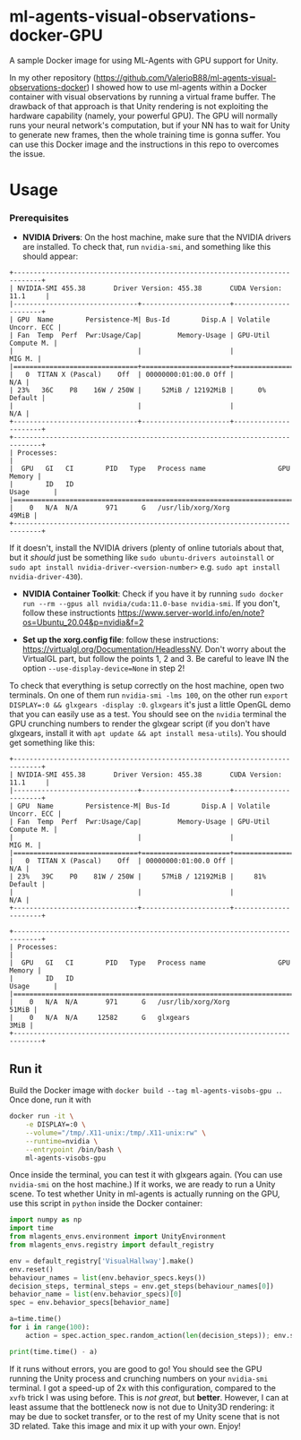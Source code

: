 # ml-agents-visual-observations-docker-GPU
A sample Docker image for using ML-Agents with GPU support for Unity. 

In my other repository (https://github.com/ValerioB88/ml-agents-visual-observations-docker) I showed how to use ml-agents within a Docker container with visual observations by running a virtual frame buffer. The drawback of that approach is that Unity rendering is not exploiting the hardware capability (namely, your powerful GPU). The GPU will normally runs your neural network's computation, but if your NN has to wait for Unity to generate new frames, then the whole training time is gonna suffer. 
You can use this Docker image and the instructions in this repo to overcomes the issue. 

# Usage
### Prerequisites
* **NVIDIA Drivers**: On the host machine, make sure that the NVIDIA drivers are installed. To check that, run `nvidia-smi`, and something like this should appear: 
```
+-----------------------------------------------------------------------------+
| NVIDIA-SMI 455.38       Driver Version: 455.38       CUDA Version: 11.1     |
|-------------------------------+----------------------+----------------------+
| GPU  Name        Persistence-M| Bus-Id        Disp.A | Volatile Uncorr. ECC |
| Fan  Temp  Perf  Pwr:Usage/Cap|         Memory-Usage | GPU-Util  Compute M. |
|                               |                      |               MIG M. |
|===============================+======================+======================|
|   0  TITAN X (Pascal)    Off  | 00000000:01:00.0 Off |                  N/A |
| 23%   36C    P8    16W / 250W |     52MiB / 12192MiB |      0%      Default |
|                               |                      |                  N/A |
+-------------------------------+----------------------+----------------------+
+-----------------------------------------------------------------------------+
| Processes:                                                                  |
|  GPU   GI   CI        PID   Type   Process name                  GPU Memory |
|        ID   ID                                                   Usage      |
|=============================================================================|
|    0   N/A  N/A       971      G   /usr/lib/xorg/Xorg                 49MiB |
+-----------------------------------------------------------------------------+
```
If it doesn't, install the NVIDIA drivers (plenty of online tutorials about that, but it _should_ just be something like `sudo ubuntu-drivers autoinstall` or `sudo apt install nvidia-driver-<version-number>` e.g. `sudo apt install nvidia-driver-430`).

* **NVIDIA Container Toolkit**: Check if you have it by running `sudo docker run --rm --gpus all nvidia/cuda:11.0-base nvidia-smi`. If you don't, follow these instructionts  https://www.server-world.info/en/note?os=Ubuntu_20.04&p=nvidia&f=2

* **Set up the xorg.config file**: follow these instructions: https://virtualgl.org/Documentation/HeadlessNV. Don't worry about the VirtualGL part, but follow the points 1, 2 and 3. Be careful to leave IN the option `--use-display-device=None` in step 2!

To check that everything is setup correctly on the host machine, open two terminals. On one of them run `nvidia-smi -lms 100`, on the other run `export DISPLAY=:0 && glxgears -display :0`. `glxgears` it's just a little OpenGL demo that you can easily use as a test. You should see on the `nvidia` terminal the GPU crunching numbers to render the glxgear script (if you don't have glxgears, install it with `apt update && apt install mesa-utils`). You should get something like this:
```
+-----------------------------------------------------------------------------+
| NVIDIA-SMI 455.38       Driver Version: 455.38       CUDA Version: 11.1     |
|-------------------------------+----------------------+----------------------+
| GPU  Name        Persistence-M| Bus-Id        Disp.A | Volatile Uncorr. ECC |
| Fan  Temp  Perf  Pwr:Usage/Cap|         Memory-Usage | GPU-Util  Compute M. |
|                               |                      |               MIG M. |
|===============================+======================+======================|
|   0  TITAN X (Pascal)    Off  | 00000000:01:00.0 Off |                  N/A |
| 23%   39C    P0    81W / 250W |     57MiB / 12192MiB |     81%      Default |
|                               |                      |                  N/A |
+-------------------------------+----------------------+----------------------+

+-----------------------------------------------------------------------------+
| Processes:                                                                  |
|  GPU   GI   CI        PID   Type   Process name                  GPU Memory |
|        ID   ID                                                   Usage      |
|=============================================================================|
|    0   N/A  N/A       971      G   /usr/lib/xorg/Xorg                 51MiB |
|    0   N/A  N/A     12582      G   glxgears                            3MiB |
+-----------------------------------------------------------------------------+
```
## Run it 
Build the Docker image with `docker build --tag ml-agents-visobs-gpu .`. Once done, run it with
```bash
docker run -it \
    -e DISPLAY=:0 \
    --volume="/tmp/.X11-unix:/tmp/.X11-unix:rw" \
    --runtime=nvidia \
    --entrypoint /bin/bash \
    ml-agents-visobs-gpu
```
Once inside the terminal, you can test it with glxgears again. (You can use `nvidia-smi` on the host machine.) If it works, we are ready to run a Unity scene.
To test whether Unity in ml-agents is actually running on the GPU, use this script in `python` inside the Docker container:
```python
import numpy as np
import time
from mlagents_envs.environment import UnityEnvironment
from mlagents_envs.registry import default_registry

env = default_registry['VisualHallway'].make()
env.reset()
behaviour_names = list(env.behavior_specs.keys())
decision_steps, terminal_steps = env.get_steps(behaviour_names[0])
behavior_name = list(env.behavior_specs)[0] 
spec = env.behavior_specs[behavior_name]

a=time.time()
for i in range(100):
	action = spec.action_spec.random_action(len(decision_steps)); env.set_actions(behavior_name, action);env.step();

print(time.time() - a)
```

If it runs without errors, you are good to go! You should see the GPU running the Unity process and crunching numbers on your `nvidia-smi` terminal. I got a speed-up of 2x with this configuration, compared to the `xvfb` trick I was using before. This is _not great_, but **better**. However, I can at least assume that the bottleneck now is not due to Unity3D rendering: it may be due to socket transfer, or to the rest of my Unity scene that is not 3D related. 
Take this image and mix it up with your own. Enjoy!
